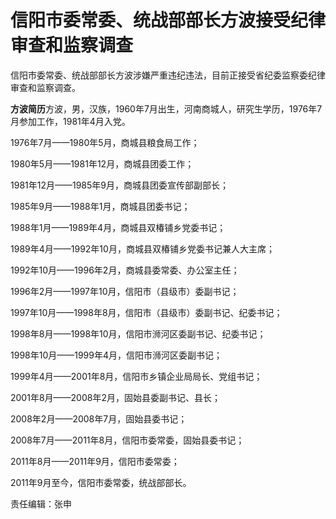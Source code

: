 # 信阳市委常委、统战部部长方波接受纪律审查和监察调查

信阳市委常委、统战部部长方波涉嫌严重违纪违法，目前正接受省纪委监察委纪律审查和监察调查。

**方波简历**方波，男，汉族，1960年7月出生，河南商城人，研究生学历，1976年7月参加工作，1981年4月入党。

1976年7月——1980年5月，商城县粮食局工作；

1980年5月——1981年12月，商城县团委工作；

1981年12月——1985年9月，商城县团委宣传部副部长；

1985年9月——1988年1月，商城县团委书记；

1988年1月——1989年4月，商城县双椿铺乡党委书记；

1989年4月——1992年10月，商城县双椿铺乡党委书记兼人大主席；

1992年10月——1996年2月，商城县委常委、办公室主任；

1996年2月——1997年10月，信阳市（县级市）委副书记；

1997年10月——1998年8月，信阳市（县级市）委副书记、纪委书记；

1998年8月——1998年10月，信阳市浉河区委副书记、纪委书记；

1998年10月——1999年4月，信阳市浉河区委副书记；

1999年4月——2001年8月，信阳市乡镇企业局局长、党组书记；

2001年8月——2008年2月，固始县委副书记、县长；

2008年2月——2008年7月，固始县委书记；

2008年7月——2011年8月，信阳市委常委，固始县委书记；

2011年8月——2011年9月，信阳市委常委；

2011年9月至今，信阳市委常委，统战部部长。

责任编辑：张申

